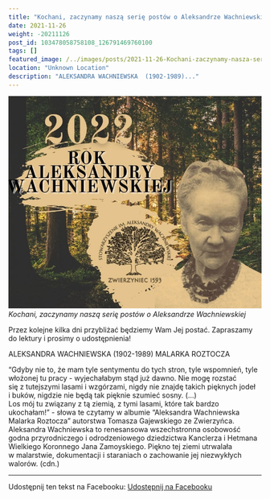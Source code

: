```yaml
---
title: "Kochani, zaczynamy naszą serię postów o Aleksandrze Wachniewskiej"
date: 2021-11-26
weight: -20211126
post_id: 103478058758108_126791469760100
tags: []
featured_image: /../images/posts/2021-11-26-Kochani-zaczynamy-nasza-serie-postow-o-Aleksandrze.jpg
location: "Unknown Location"
description: "ALEKSANDRA WACHNIEWSKA  (1902-1989)..."
---
```


![Kochani, zaczynamy naszą serię postów o Aleksandrze Wachniewskiej](/images/posts/2021-11-26-Kochani-zaczynamy-nasza-serie-postow-o-Aleksandrze.jpg)
*Kochani, zaczynamy naszą serię postów o Aleksandrze Wachniewskiej*

Przez kolejne kilka dni przybliżać będziemy Wam Jej postać. Zapraszamy do lektury i prosimy o udostępnienia!

ALEKSANDRA WACHNIEWSKA
 (1902-1989)
 MALARKA ROZTOCZA

“Gdyby nie to, że mam tyle sentymentu do tych stron, tyle wspomnień, tyle włożonej tu pracy - wyjechałabym stąd już dawno. Nie mogę rozstać się z tutejszymi lasami i wzgórzami, nigdy nie znajdę takich pięknych jodeł i buków, nigdzie nie będą tak pięknie szumieć sosny. (...) Los mój tu związany z tą ziemią, z tymi lasami, które tak bardzo ukochałam!” - słowa te czytamy w albumie “Aleksandra Wachniewska Malarka Roztocza” autorstwa Tomasza Gajewskiego ze Zwierzyńca.
     Aleksandra Wachniewska to renesansowa wszechstronna osobowość godna przyrodniczego i odrodzeniowego dziedzictwa Kanclerza i Hetmana Wielkiego Koronnego Jana Zamoyskiego. Piękno tej ziemi utrwalała w malarstwie, dokumentacji i staraniach  o zachowanie jej niezwykłych walorów. (cdn.)

---

Udostępnij ten tekst na Facebooku:
[Udostępnij na Facebooku](https://www.facebook.com/sharer/sharer.php?u=https://stowarzyszeniewachniewskiej.pl/posts/Kochani-zaczynamy-nasza-serie-postow-o-Aleksandrze)

<script type="application/ld+json">
{
  "@context": "https://schema.org",
  "@type": "BlogPosting",
  "headline": "Kochani, zaczynamy naszą serię postów o Aleksandrze Wachniewskiej",
  "datePublished": "2021-11-26",
  "dateModified": "2021-11-26",
  "author": {
    "@type": "Organization",
    "name": "Stowarzyszenie Wachniewskiej"
  },
  "publisher": {
    "@type": "Organization",
    "name": "Stowarzyszenie im. Aleksandry Wachniewskiej",
    "logo": {
      "@type": "ImageObject",
      "url": "https://stowarzyszeniewachniewskiej.pl/images/logo/logo.svg"
    }
  },
  "mainEntityOfPage": {
    "@type": "WebPage",
    "@id": "https://stowarzyszeniewachniewskiej.pl/posts/Kochani-zaczynamy-nasza-serie-postow-o-Aleksandrze"
  },
  "image": {
    "@type": "ImageObject",
    "url": "https://stowarzyszeniewachniewskiej.pl/images/posts/2021-11-26-Kochani-zaczynamy-nasza-serie-postow-o-Aleksandrze.jpg"
  },
  "articleSection": "Dziedzictwo Kulturowe i Zabytki",
  "keywords": "",
  "wordCount": 113,
  "articleBody": "ALEKSANDRA WACHNIEWSKA\n (1902-1989) \n MALARKA ROZTOCZA\n\n“Gdyby nie to, że mam tyle sentymentu do tych stron, tyle wspomnień, tyle włożonej tu pracy - wyjechałabym stąd już dawno. Nie mogę rozstać się z tutejszymi lasami i wzgórzami, nigdy nie znajdę takich pięknych jodeł i buków, nigdzie nie będą tak pięknie szumieć sosny. (...) Los mój tu związany z tą ziemią, z tymi lasami, które tak bardzo ukochałam!” - słowa te czytamy w albumie “Aleksandra Wachniewska Malarka Roztocza” autorstwa Tomasza Gajewskiego ze Zwierzyńca.\n     Aleksandra Wachniewska to renesansowa wszechstronna osobowość godna przyrodniczego i odrodzeniowego dziedzictwa Kanclerza i Hetmana Wielkiego Koronnego Jana Zamoyskiego. Piękno tej ziemi utrwalała w malarstwie, dokumentacji i staraniach  o zachowanie jej niezwykłych walorów. (cdn.)",
  "description": "Odkryj piękno Zwierzyńca i jego zabytki."
}
</script>
<script type="application/ld+json">
{
  "@context": "https://schema.org",
  "@type": "BreadcrumbList",
  "itemListElement": [
    {
      "@type": "ListItem",
      "position": 1,
      "name": "Home",
      "item": "https://stowarzyszeniewachniewskiej.pl"
    },
    {
      "@type": "ListItem",
      "position": 2,
      "name": "posts",
      "item": "https://stowarzyszeniewachniewskiej.pl/posts"
    },
    {
      "@type": "ListItem",
      "position": 3,
      "name": "Kochani, zaczynamy naszą serię postów o Aleksandrze Wachniewskiej",
      "item": "https://stowarzyszeniewachniewskiej.pl/posts/Kochani-zaczynamy-nasza-serie-postow-o-Aleksandrze"
    }
  ]
}
</script>
